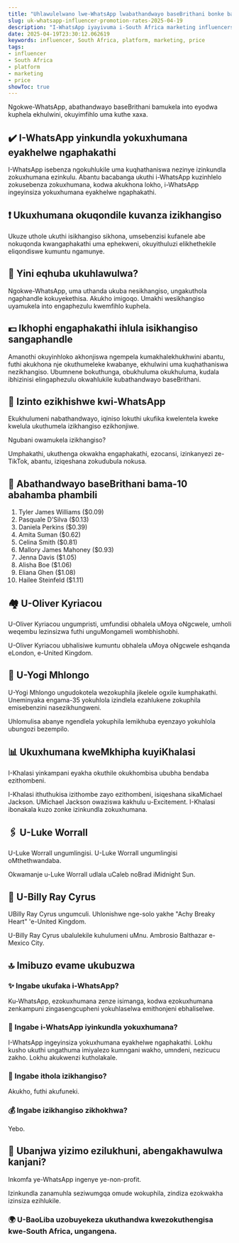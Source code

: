 ```yaml
---
title: "Uhlawulelwano lwe-WhatsApp lwabathandwayo baseBrithani bonke basebenzi"
slug: uk-whatsapp-influencer-promotion-rates-2025-04-19
description: "I-WhatsApp iyayivuma i-South Africa marketing influencers. Ingabe balihlawuliswa malini ikhasimende?"
date: 2025-04-19T23:30:12.062619
keywords: influencer, South Africa, platform, marketing, price
tags:
- influencer
- South Africa
- platform
- marketing
- price
showToc: true
---
```


Ngokwe-WhatsApp, abathandwayo baseBrithani bamukela into eyodwa kuphela ekhulwini, okuyimfihlo uma kuthe xaxa.


## ✔️ I-WhatsApp yinkundla yokuxhumana eyakhelwe ngaphakathi

I-WhatsApp isebenza ngokuhlukile uma kuqhathaniswa nezinye izinkundla zokuxhumana ezinkulu. Abantu bacabanga ukuthi i-WhatsApp kuzinhlelo zokusebenza zokuxhumana, kodwa akukhona lokho, i-WhatsApp ingeyinsiza yokuxhumana eyakhelwe ngaphakathi.


## ❗ Ukuxhumana okuqondile kuvanza izikhangiso

Ukuze uthole ukuthi isikhangiso sikhona, umsebenzisi kufanele abe nokuqonda kwangaphakathi uma ephekweni, okuyithuluzi elikhethekile eliqondiswe kumuntu ngamunye.


## 📅 Yini eqhuba ukuhlawulwa?

Ngokwe-WhatsApp, uma uthanda ukuba nesikhangiso, ungakuthola ngaphandle kokuyekethisa. Akukho imigoqo. Umakhi wesikhangiso uyamukela into engaphezulu kwemfihlo kuphela.


## 💵 Ikhophi engaphakathi ihlula isikhangiso sangaphandle

Amanothi okuyinhloko akhonjiswa ngempela kumakhalekhukhwini abantu, futhi akukhona nje okuthumeleke kwabanye, ekhulwini uma kuqhathaniswa nezikhangiso. Ubumnene bokuthunga, obukhuluma okukhuluma, kudala ibhizinisi elingaphezulu okwahlukile kubathandwayo baseBrithani.


## 📱 Izinto ezikhishwe kwi-WhatsApp

Ekukhulumeni nabathandwayo, iqiniso lokuthi ukufika kwelentela kweke kwelula ukuthumela izikhangiso ezikhonjiwe.

Ngubani owamukela izikhangiso?

Umphakathi, ukuthenga okwakha engaphakathi, ezocansi, izinkanyezi ze-TikTok, abantu, iziqeshana zokudubula nokusa.


## 🎁 Abathandwayo baseBrithani bama-10 abahamba phambili

1. Tyler James Williams ($0.09)
2. Pasquale D’Silva ($0.13)
3. Daniela Perkins ($0.39)
4. Amita Suman ($0.62)
5. Celina Smith ($0.81)
6. Mallory James Mahoney ($0.93)
7. Jenna Davis ($1.05)
8. Alisha Boe ($1.06)
9. Eliana Ghen ($1.08)
10. Hailee Steinfeld ($1.11)


## 🏘️ U-Oliver Kyriacou

U-Oliver Kyriacou ungumpristi, umfundisi obhalela uMoya oNgcwele, umholi weqembu lezinsizwa futhi unguMongameli wombhishobhi.

U-Oliver Kyriacou ubhalisiwe kumuntu obhalela uMoya oNgcwele eshqanda eLondon, e-United Kingdom.


## 📝 U-Yogi Mhlongo

U-Yogi Mhlongo ungudokotela wezokuphila jikelele ogxile kumphakathi. Uneminyaka engama-35 yokuhlola izindlela ezahlukene zokuphila emisebenzini nasezikhungweni.

Uhlomulisa abanye ngendlela yokuphila lemikhuba eyenzayo yokuhlola ubungozi bezempilo.


## 📊 Ukuxhumana kweMkhipha kuyiKhalasi

I-Khalasi yinkampani eyakha okuthile okukhombisa ububha bendaba ezithombeni.

I-Khalasi ithuthukisa izithombe zayo ezithombeni, isiqeshana sikaMichael Jackson. UMichael Jackson owaziswa kakhulu u-Excitement. I-Khalasi ibonakala kuzo zonke izinkundla zokuxhumana.


## 🖇️ U-Luke Worrall

U-Luke Worrall ungumlingisi. U-Luke Worrall ungumlingisi oMthethwandaba.

Okwamanje u-Luke Worrall udlala uCaleb noBrad iMidnight Sun.


## 👔 U-Billy Ray Cyrus

UBilly Ray Cyrus ungumculi. Uhlonishwe nge-solo yakhe "Achy Breaky Heart" 'e-United Kingdom.

U-Billy Ray Cyrus ubalulekile kuhulumeni uMnu. Ambrosio Balthazar e-Mexico City.


## 🔝 Imibuzo evame ukubuzwa

### ✨ Ingabe ukufaka i-WhatsApp?

Ku-WhatsApp, ezokuxhumana zenze isimanga, kodwa ezokuxhumana zenkampuni zingasengcupheni yokuhlaselwa emithonjeni ebhaliselwe.

### 🔞 Ingabe i-WhatsApp iyinkundla yokuxhumana?

I-WhatsApp ingeyinsiza yokuxhumana eyakhelwe ngaphakathi. Lokhu kusho ukuthi ungathuma imiyalezo kumngani wakho, umndeni, nezicucu zakho. Lokhu akukwenzi kutholakale.


### 🤑 Ingabe ithola izikhangiso?

Akukho, futhi akufuneki. 


### 💰 Ingabe izikhangiso zikhokhwa?

Yebo. 


## 📌 Ubanjwa yizimo ezilukhuni, abengakhawulwa kanjani?

Inkomfa ye-WhatsApp ingenye ye-non-profit.

Izinkundla zanamuhla seziwumgqa omude wokuphila, zindiza ezokwakha izinsiza ezihlukile.


### 🌍 U-BaoLiba uzobuyekeza ukuthandwa kwezokuthengisa kwe-South Africa, ungangena.